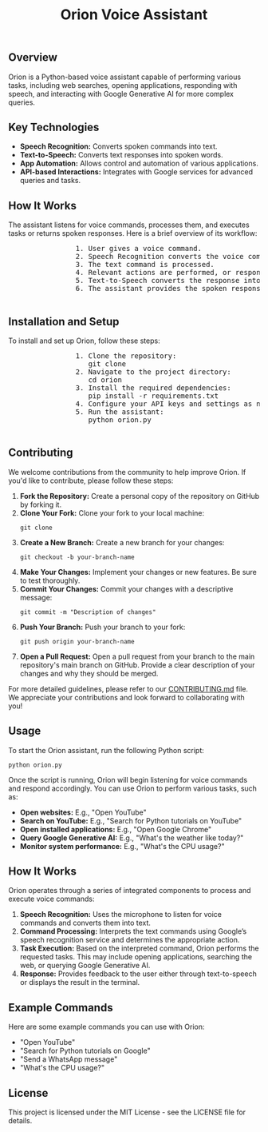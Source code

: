 

<body>
    <header>
        <div class="container">
            <h1>Orion Voice Assistant</h1>
        </div>
    </header>
    <div class="container">
        <section>
            <h2>Overview</h2>
            <p>
                Orion is a Python-based voice assistant capable of performing various tasks, including web searches, opening applications, responding with speech, and interacting with Google Generative AI for more complex queries.
            </p>
        </section>

<section>
            <h2>Key Technologies</h2>
            <ul>
                <li><strong>Speech Recognition:</strong> Converts spoken commands into text.</li>
                <li><strong>Text-to-Speech:</strong> Converts text responses into spoken words.</li>
                <li><strong>App Automation:</strong> Allows control and automation of various applications.</li>
                <li><strong>API-based Interactions:</strong> Integrates with Google services for advanced queries and tasks.</li>
            </ul>
        </section>

 <section>
            <h2>How It Works</h2>
            <p>
                The assistant listens for voice commands, processes them, and executes tasks or returns spoken responses. Here is a brief overview of its workflow:
            </p>
            <pre>
                1. User gives a voice command.
                2. Speech Recognition converts the voice command to text.
                3. The text command is processed.
                4. Relevant actions are performed, or responses are generated using Google Generative AI.
                5. Text-to-Speech converts the response into spoken words.
                6. The assistant provides the spoken response to the user.
            </pre>
        </section>

  <section>
            <h2>Installation and Setup</h2>
            <p>To install and set up Orion, follow these steps:</p>
            <pre>
                1. Clone the repository:
                   git clone <repository-url>
                2. Navigate to the project directory:
                   cd orion
                3. Install the required dependencies:
                   pip install -r requirements.txt
                4. Configure your API keys and settings as needed.
                5. Run the assistant:
                   python orion.py
            </pre>
        </section>

 <section>
    <h2>Contributing</h2>
    <p>We welcome contributions from the community to help improve Orion. If you'd like to contribute, please follow these steps:</p>
    <ol>
        <li><strong>Fork the Repository:</strong> Create a personal copy of the repository on GitHub by forking it.</li>
        <li><strong>Clone Your Fork:</strong> Clone your fork to your local machine:
            <pre><code>git clone <your-fork-url></code></pre>
        </li>
        <li><strong>Create a New Branch:</strong> Create a new branch for your changes:
            <pre><code>git checkout -b your-branch-name</code></pre>
        </li>
        <li><strong>Make Your Changes:</strong> Implement your changes or new features. Be sure to test thoroughly.</li>
        <li><strong>Commit Your Changes:</strong> Commit your changes with a descriptive message:
            <pre><code>git commit -m "Description of changes"</code></pre>
        </li>
        <li><strong>Push Your Branch:</strong> Push your branch to your fork:
            <pre><code>git push origin your-branch-name</code></pre>
        </li>
        <li><strong>Open a Pull Request:</strong> Open a pull request from your branch to the main repository's main branch on GitHub. Provide a clear description of your changes and why they should be merged.</li>
    </ol>
    <p>For more detailed guidelines, please refer to our <a href="CONTRIBUTING.md">CONTRIBUTING.md</a> file. We appreciate your contributions and look forward to collaborating with you!</p>
</section>


<section>
    <h2>Usage</h2>
    <p>To start the Orion assistant, run the following Python script:</p>
    <pre><code>python orion.py</code></pre>
    <p>Once the script is running, Orion will begin listening for voice commands and respond accordingly. You can use Orion to perform various tasks, such as:</p>
    <ul>
        <li><strong>Open websites:</strong> E.g., "Open YouTube"</li>
        <li><strong>Search on YouTube:</strong> E.g., "Search for Python tutorials on YouTube"</li>
        <li><strong>Open installed applications:</strong> E.g., "Open Google Chrome"</li>
        <li><strong>Query Google Generative AI:</strong> E.g., "What's the weather like today?"</li>
        <li><strong>Monitor system performance:</strong> E.g., "What's the CPU usage?"</li>
    </ul>
</section>


<section>
    <h2>How It Works</h2>
    <p>Orion operates through a series of integrated components to process and execute voice commands:</p>
    <ol>
        <li><strong>Speech Recognition:</strong> Uses the microphone to listen for voice commands and converts them into text.</li>
        <li><strong>Command Processing:</strong> Interprets the text commands using Google’s speech recognition service and determines the appropriate action.</li>
        <li><strong>Task Execution:</strong> Based on the interpreted command, Orion performs the requested tasks. This may include opening applications, searching the web, or querying Google Generative AI.</li>
        <li><strong>Response:</strong> Provides feedback to the user either through text-to-speech or displays the result in the terminal.</li>
    </ol>
</section>


<section>
    <h2>Example Commands</h2>
    <p>Here are some example commands you can use with Orion:</p>
    <ul>
        <li>"Open YouTube"</li>
        <li>"Search for Python tutorials on Google"</li>
        <li>"Send a WhatsApp message"</li>
        <li>"What's the CPU usage?"</li>
    </ul>
</section>


  <section>
            <h2>License</h2>
            <p>This project is licensed under the MIT License - see the LICENSE file for details.</p>
        </section>
    </div>
</body>
</html>
